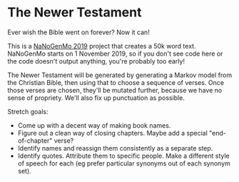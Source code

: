 # The Newer Testament

Ever wish the Bible went on forever? Now it can!

This is a [NaNoGenMo 2019](https://github.com/NaNoGenMo/2019) project that creates a 50k word text.
NaNoGenMo starts on 1 November 2019, so if you don't see code here or the code doesn't output
anything, you're probably too early!

The Newer Testament will be generated by generating a Markov model from the Christian Bible, then
using that to choose a sequence of verses. Once those verses are chosen, they'll be mutated further,
because we have no sense of propriety. We'll also fix up punctuation as possible.

Stretch goals:

* Come up with a decent way of making book names.
* Figure out a clean way of closing chapters. Maybe add a special "end-of-chapter" verse?
* Identify names and reassign them consistently as a separate step.
* Identify quotes. Attribute them to specific people. Make a different style of speech for each (eg
  prefer particular synonyms out of each synonym set).

